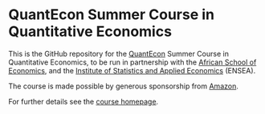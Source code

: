 # QuantEcon Summer Course in Quantitative Economics 

This is the GitHub repository for the [QuantEcon](https://quantecon.org/)
Summer Course in Quantitative Economics, to be run in partnership with the
[African School of Economics](https://africanschoolofeconomics.com/), and the
[Institute of Statistics and Applied Economics](https://ensea.ed.ci) (ENSEA).

The course is made possible by generous sponsorship from [Amazon](https://www.amazon.com/).

For further details see the [course homepage](https://quantecon.github.io/ASE_ENSEA_workshop/).
